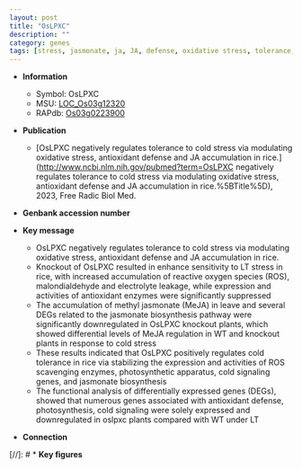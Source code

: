 ```yaml
---
layout: post
title: "OsLPXC"
description: ""
category: genes
tags: [stress, jasmonate, ja, JA, defense, oxidative stress, tolerance, cold tolerance, oxidative, cold stress, cold, reactive oxygen species, methyl jasmonate,  ja , antioxidant defense]
---
```


* **Information**  
    + Symbol: OsLPXC  
    + MSU: [LOC_Os03g12320](http://rice.uga.edu/cgi-bin/ORF_infopage.cgi?orf=LOC_Os03g12320)  
    + RAPdb: [Os03g0223900](http://rapdb.dna.affrc.go.jp/viewer/gbrowse_details/irgsp1?name=Os03g0223900)  

* **Publication**  
    + [OsLPXC negatively regulates tolerance to cold stress via modulating oxidative stress, antioxidant defense and JA accumulation in rice.](http://www.ncbi.nlm.nih.gov/pubmed?term=OsLPXC negatively regulates tolerance to cold stress via modulating oxidative stress, antioxidant defense and JA accumulation in rice.%5BTitle%5D), 2023, Free Radic Biol Med.

* **Genbank accession number**  

* **Key message**  
    + OsLPXC negatively regulates tolerance to cold stress via modulating oxidative stress, antioxidant defense and JA accumulation in rice.
    + Knockout of OsLPXC resulted in enhance sensitivity to LT stress in rice, with increased accumulation of reactive oxygen species (ROS), malondialdehyde and electrolyte leakage, while expression and activities of antioxidant enzymes were significantly suppressed
    + The accumulation of methyl jasmonate (MeJA) in leave and several DEGs related to the jasmonate biosynthesis pathway were significantly downregulated in OsLPXC knockout plants, which showed differential levels of MeJA regulation in WT and knockout plants in response to cold stress
    + These results indicated that OsLPXC positively regulates cold tolerance in rice via stabilizing the expression and activities of ROS scavenging enzymes, photosynthetic apparatus, cold signaling genes, and jasmonate biosynthesis
    + The functional analysis of differentially expressed genes (DEGs), showed that numerous genes associated with antioxidant defense, photosynthesis, cold signaling were solely expressed and downregulated in oslpxc plants compared with WT under LT

* **Connection**  

[//]: # * **Key figures**  


